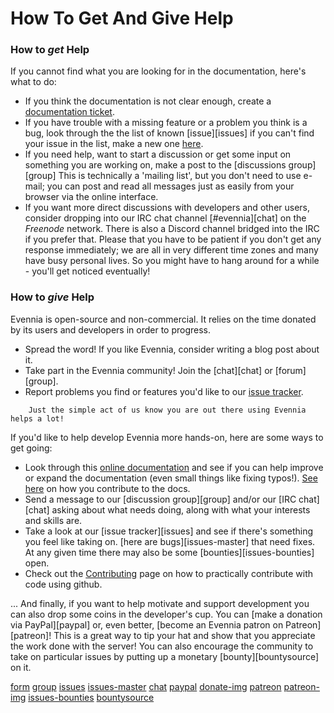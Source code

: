 # How To Get And Give Help


### How to *get* Help

If you cannot find what you are looking for in the documentation, here's what to do:
 
- If you think the documentation is not clear enough, create a [documentation ticket](github:issue).
- If you have trouble with a missing feature or a problem you think is a bug, look through the 
  the list of known [issue][issues] if you can't find your issue in the list, make a 
  new one [here](github:issue).
- If you need help, want to start a discussion or get some input on something you are working on,
make a post to the [discussions group][group] This is technically a 'mailing list', but you don't
need to use e-mail; you can post and read all messages just as easily from your browser via the
online interface.
- If you want more direct discussions with developers and other users, consider dropping into our
IRC chat channel [#evennia][chat] on the *Freenode* network. There is also a Discord channel
bridged into the IRC if you prefer that. Please that you have to be
patient if you don't get any response immediately; we are all in very different time zones and many
have busy personal lives. So you might have to hang around for a while - you'll get noticed
eventually!


### How to *give* Help

Evennia is open-source and non-commercial. It relies on the time donated by its users and developers in order to progress.

- Spread the word! If you like Evennia, consider writing a blog post about it.
- Take part in the Evennia community! Join the [chat][chat] or [forum][group]. 
- Report problems you find or features you'd like to our [issue tracker](github:issue). 

```important::
    Just the simple act of us know you are out there using Evennia helps a lot!
```

If you'd like to help develop Evennia more hands-on, here are some ways to get going:

- Look through this [online documentation](./index#Evennia-documentation) and see if you can help improve or expand the 
documentation (even small things like fixing typos!). [See here](./Contributing-Docs) on how you 
contribute to the docs. 
- Send a message to our [discussion group][group] and/or our [IRC chat][chat] asking about what
needs doing, along with what your interests and skills are.
- Take a look at our [issue tracker][issues] and see if there's something you feel like taking on.
[here are bugs][issues-master] that need fixes. At any given time there may also be some
[bounties][issues-bounties] open.
- Check out the [Contributing](./Contributing) page on how to practically contribute with code using
github.

... And finally, if you want to help motivate and support development you can also drop some coins
in the developer's cup. You can [make a donation via PayPal][paypal] or, even better, [become an
Evennia patron on Patreon][patreon]! This is a great way to tip your hat and show that you
appreciate the work done with the server! You can also encourage the community to take on particular
issues by putting up a monetary [bounty][bountysource] on it. 


[form](https://docs.google.com/spreadsheet/viewform?hl=en_US&formkey=dGN0VlJXMWpCT3VHaHpscDEzY1RoZGc6MQ#gid=0)
[group](http://groups.google.com/group/evennia/)
[issues](https://github.com/evennia/evennia/issues)
[issues-master](https://github.com/evennia/evennia/issues?utf8=%E2%9C%93&q=is%3Aissue%20is%3Aopen%20label%3Abug%20label%3Amaster-branch)
[chat](http://webchat.freenode.net/?channels=evennia)
[paypal](https://www.paypal.com/se/cgi-bin/webscr?cmd=_flow&SESSION=Z-VlOvfGjYq2qvCDOUGpb6C8Due7skT0qOklQEy5EbaD1f0eyEQaYlmCc8O&dispatch=5885d80a13c0db1f8e263663d3faee8d64ad11bbf4d2a5a1a0d303a50933f9b2)
[donate-img](http://images-focus-opensocial.googleusercontent.com/gadgets/proxy?url=https://www.paypalobjects.com/en%255fUS/SE/i/btn/btn%255fdonateCC%255fLG.gif&container=focus&gadget=a&rewriteMime=image/*)
[patreon](https://www.patreon.com/griatch)
[patreon-img](http://www.evennia.com/_/rsrc/1424724909023/home/evennia_patreon_100x100.png)
[issues-bounties](https://github.com/evennia/evennia/labels/bounty)
[bountysource](https://www.bountysource.com/teams/evennia)

